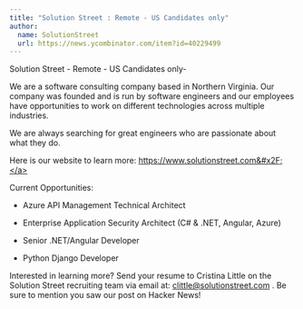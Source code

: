 ```yaml
---
title: "Solution Street : Remote - US Candidates only"
author:
  name: SolutionStreet
  url: https://news.ycombinator.com/item?id=40229499
---
```

Solution Street - Remote - US Candidates only-

We are a software consulting company based in Northern Virginia. Our company was founded and is run by software engineers and our employees have opportunities to work on different technologies across multiple industries.

We are always searching for great engineers who are passionate about what they do.

Here is our website to learn more:
<a href="https:&#x2F;&#x2F;www.solutionstreet.com&#x2F;" rel="nofollow">https:&#x2F;&#x2F;www.solutionstreet.com&#x2F;</a>

Current Opportunities:

- Azure API Management Technical Architect

- Enterprise Application Security Architect (C# &amp; .NET, Angular, Azure)

- Senior .NET&#x2F;Angular Developer

- Python Django Developer

Interested in learning more? Send your resume to Cristina Little on the Solution Street recruiting team via email at: clittle@solutionstreet.com . Be sure to mention you saw our post on Hacker News!
